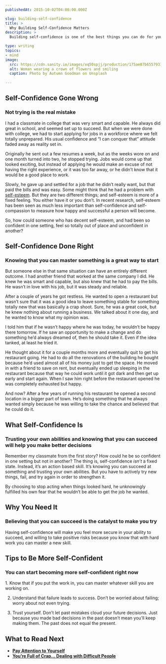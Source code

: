 ```yaml
---
publishedAt: 2015-10-02T04:00:00.000Z

slug: building-self-confidence
title: >
  Why Building Self-Confidence Matters
description: >
  Building self-confidence is one of the best things you can do for yourself. Read these tips on building self-confidence for a happier life.

type: writing
topics:
- mind
image:
  src: https://cdn.sanity.io/images/xq50spjj/production/175ae87b6557931c89d6537bbd297f799ca7c198-5472x3648.jpg
  alt: Woman wearing a crown of flowers and smiling
  caption: Photo by Autumn Goodman on Unsplash
  
---
```


## Self-Confidence Gone Wrong

### Not trying is the real mistake

I had a classmate in college that was very smart and capable. He always did great in school, and seemed set up to succeed. But when we were done with college, we had to start applying for jobs in a workforce where we felt totally unprepared. His usual confidence and “I can conquer that” attitude faded away as reality set in.

Originally he sent out a few resumes a week, but as the weeks wore on and one month turned into two, he stopped trying. Jobs would come up that looked exciting, but instead of applying he would make an excuse of not having the right experience, or it was too far away, or he didn’t know that it would be a good place to work.

Slowly, he gave up and settled for a job that he didn’t really want, but that paid the bills and was easy. Some might think that he had a problem with [self-esteem](http://theconfidencecode.com/2014/03/confidence-vs-self-esteem/). But they are two different things; and self-esteem is more of a fixed feeling. You either have it or you don’t. In recent research, self-esteem has been seen as much less important than self-confidence and self-compassion to measure how happy and successful a person will become.

So, how could someone who has decent self-esteem, and had been so confident in one setting, feel so totally out of place and unconfident in another?

## Self-Confidence Done Right

### Knowing that you can master something is a great way to start 

But someone else in that same situation can have an entirely different outcome. I had another friend that worked at the same company I did. He knew he was smart and capable, but also knew that he had to pay the bills. He wasn’t in love with his job, but it was steady and reliable.

After a couple of years he got restless. He wanted to open a restaurant but wasn’t sure that it was a good idea to leave something stable for something totally new that was basically a crap shoot. Sure, he was a great cook, but he knew nothing about running a business. We talked about it one day, and he wanted to know what my opinion was.

I told him that if he wasn’t happy where he was today, he wouldn’t be happy there tomorrow. If he saw an opportunity to make a change and do something he’d always dreamed of, then he should take it. Even if the idea tanked, at least he tried it.

He thought about it for a couple months more and eventually quit to get his restaurant going. He had to do all the renovations of the building he bought because he’d used almost all of his money just to get the space. He moved in with a friend to save on rent, but eventually ended up sleeping in the restaurant because that way he could work until it got dark and then get up early and start again. When I saw him right before the restaurant opened he was completely exhausted but happy.

And now? After a few years of running his restaurant he opened a second location in a bigger part of town. He’s doing something that he always wanted simply because he was willing to take the chance and believed that he could do it.

## What Self-Confidence Is

### Trusting your own abilities and knowing that you can succeed will help you make better decisions 

Remember my classmate from the first story? How could he be so confident in one setting but not in another? The thing is, self-confidence _isn’t_ a fixed state. Instead, it’s an action based skill. It’s knowing you can succeed at something and trusting your own abilities. But you have to actively try new things, fail, and try again in order to strengthen it.

By choosing to stop acting when things looked hard, he unknowingly fulfilled his own fear that he wouldn’t be able to get the job he wanted.

## Why You Need It

### Believing that you can succeed is the catalyst to make you try 

Having self-confidence will make you feel more secure in your ability to succeed, and willing to take positive risks because you know that with hard work you can master a new skill.[](https://marisamorby.com/building-self-confidence#fn-1)

## Tips to Be More Self-Confident

### You can start becoming more self-confident right now 

1. Know that if you put the work in, you can master whatever skill you are working on.

2. Understand that failure leads to success. Don’t be worried about failing; worry about not even trying.

3. Trust yourself. Don’t let past mistakes cloud your future decisions. Just because you made bad decisions in the past doesn’t mean you’ll keep making them. The past does not equal the present.

## What to Read Next

* [**Pay Attention to Yourself**](https://marisamorby.com/pay-attention-to-yourself/)
* [**You’re Full of Crap… Dealing with Difficult People**](https://marisamorby.com/dealing-with-difficult-people/)

[](https://marisamorby.com/building-self-confidence#fnref-1)